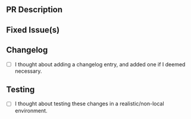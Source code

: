 <!-- Thanks for sending a pull request! Please check out our contribution guidelines: -->
<!-- https://github.com/ConsenSys/besu-dns-discovery/blob/main/CONTRIBUTING.md -->

## PR Description

## Fixed Issue(s)
<!-- Please link to fixed issue(s) here using format: fixes #<issue number> -->
<!-- Example: "fixes #2" -->

## Changelog

- [ ] I thought about adding a changelog entry, and added one if I deemed necessary.

## Testing

- [ ] I thought about testing these changes in a realistic/non-local environment.

